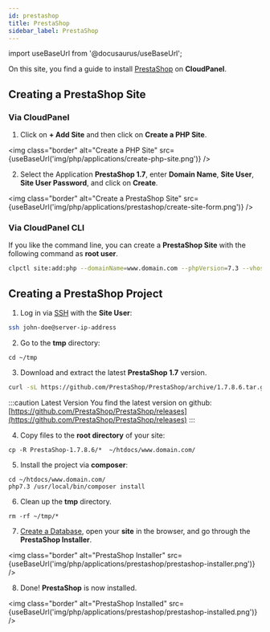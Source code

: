 ```yaml
---
id: prestashop
title: PrestaShop
sidebar_label: PrestaShop
---
```


import useBaseUrl from '@docusaurus/useBaseUrl';

On this site, you find a guide to install [PrestaShop](https://www.prestashop.com/en) on **CloudPanel**.

## Creating a PrestaShop Site

### Via CloudPanel

1. Click on **+ Add Site** and then click on **Create a PHP Site**.

<img class="border" alt="Create a PHP Site" src={useBaseUrl('img/php/applications/create-php-site.png')} />

2. Select the Application **PrestaShop 1.7**, enter **Domain Name**, **Site User**, **Site User Password**, and click on **Create**.

<img class="border" alt="Create a PrestaShop Site" src={useBaseUrl('img/php/applications/prestashop/create-site-form.png')} />

### Via CloudPanel CLI

If you like the command line, you can create a **PrestaShop Site** with the following command as **root user**.

```bash
clpctl site:add:php --domainName=www.domain.com --phpVersion=7.3 --vhostTemplate='PrestaShop 1.7' --siteUser='john-doe' --siteUserPassword='!secretPassword!'
```

## Creating a PrestaShop Project

1. Log in via [SSH](../../../frontend-area/ssh-ftp/#ssh-login) with the **Site User**:

```bash
ssh john-doe@server-ip-address
```

2. Go to the **tmp** directory:

```
cd ~/tmp
```

3. Download and extract the latest **PrestaShop 1.7** version.

```bash
curl -sL https://github.com/PrestaShop/PrestaShop/archive/1.7.8.6.tar.gz | tar xfz -
```

:::caution Latest Version
You find the latest version on github: [https://github.com/PrestaShop/PrestaShop/releases](https://github.com/PrestaShop/PrestaShop/releases)
:::

4. Copy files to the **root directory** of your site:

```
cp -R PrestaShop-1.7.8.6/*  ~/htdocs/www.domain.com/
```

5. Install the project via **composer**:

```
cd ~/htdocs/www.domain.com/
php7.3 /usr/local/bin/composer install
```

6. Clean up the **tmp** directory.

```
rm -rf ~/tmp/*
```

7. [Create a Database](../../../frontend-area/databases/#adding-a-database), open your **site** in the browser, and go through the **PrestaShop Installer**.

<img class="border" alt="PrestaShop Installer" src={useBaseUrl('img/php/applications/prestashop/prestashop-installer.png')} />

8. Done! **PrestaShop** is now installed.

<img class="border" alt="PrestaShop Installed" src={useBaseUrl('img/php/applications/prestashop/prestashop-installed.png')} />

